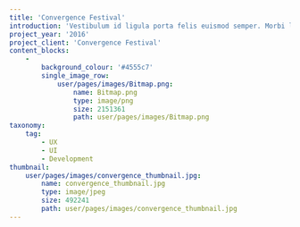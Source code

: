 ```yaml
---
title: 'Convergence Festival'
introduction: 'Vestibulum id ligula porta felis euismod semper. Morbi leo risus, porta ac consectetur ac, vestibulum at eros. Maecenas sed diam eget risus varius blandit sit amet non magna. Aenean lacinia bibendum nulla sed consectetur. Nulla vitae elit libero, a pharetra augue. Curabitur blandit tempus porttitor. Duis mollis, est non commodo luctus, nisi erat porttitor ligula, eget lacinia odio sem nec elit.'
project_year: '2016'
project_client: 'Convergence Festival'
content_blocks:
    -
        background_colour: '#4555c7'
        single_image_row:
            user/pages/images/Bitmap.png:
                name: Bitmap.png
                type: image/png
                size: 2151361
                path: user/pages/images/Bitmap.png
taxonomy:
    tag:
        - UX
        - UI
        - Development
thumbnail:
    user/pages/images/convergence_thumbnail.jpg:
        name: convergence_thumbnail.jpg
        type: image/jpeg
        size: 492241
        path: user/pages/images/convergence_thumbnail.jpg
---
```



